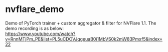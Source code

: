 # nvflare_demo

Demo of PyTorch trainer + custom aggregator & filter for NVFlare 1.1. The demo recording is as below: </br>
https://www.youtube.com/watch?v=RnnMTjPm_PE&list=PL5uCDOVJqgeuaB0i1MbVS0k2mW83Pmxf5&index=22
